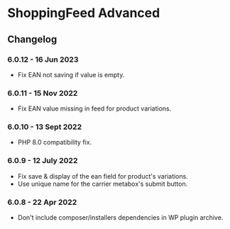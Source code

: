 # ShoppingFeed Advanced

## Changelog

### 6.0.12 - 16 Jun 2023

* Fix EAN not saving if value is empty.

### 6.0.11 - 15 Nov 2022
* Fix EAN value missing in feed for product variations.

### 6.0.10 - 13 Sept 2022
* PHP 8.0 compatibility fix.

### 6.0.9 - 12 July 2022
* Fix save & display of the ean field for product's variations.
* Use unique name for the carrier metabox's submit button.

### 6.0.8 - 22 Apr 2022
* Don't include composer/installers dependencies in WP plugin archive.